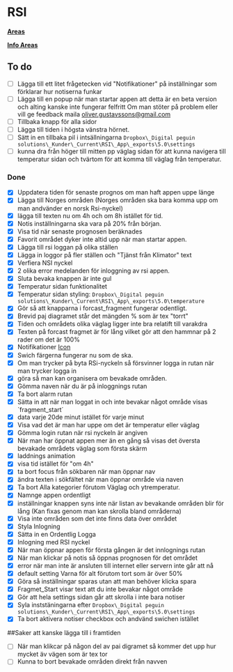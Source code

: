# RSI

[**Areas**](http://163.172.101.14:8000/api//forecasts)

[**Info Areas**](http://163.172.101.14:8000/api//area/1427@1497772800)

## To do
-[ ] Lägga till ett litet frågetecken vid "Notifikationer" på inställningar som förklarar hur notiserna funkar
-[ ] Lägga till en popup när man startar appen att detta är en beta version och alting kanske inte fungerar felfritt
    Om man stöter på problem eller vill ge feedback maila oliver.gustavssons@gmail.com
-[ ] Tillbaka knapp för alla sidor
-[ ] Lägga till tiden i högsta vänstra hörnet.
-[ ] Sätt in en tillbaka pil i intsällningarna `Dropbox\_Digital peguin solutions\_Kunder\_Current\RSI\_App\_exports\5.0\settings`
-[ ] kunna dra från höger till mitten pp väglag sidan för att kunna navigera till 
    temperatur sidan och tvärtom för att komma till väglag från temperatur.

### Done
-[x] Uppdatera tiden för senaste prognos om man haft appen uppe länge
-[x] Lägga till Norges områden (Norges områden ska bara komma upp om man andvänder en norsk Rsi-nyckel)
-[x] lägga till texten nu om 4h och om 8h istället för tid.
-[x] Notis inställningarna ska vara på 20% från början.
-[x] Visa tid när senaste prognosen beräknades
-[x] Favorit området dyker inte altid upp när man startar appen.
-[x] Lägga till rsi loggan på olika ställen
-[x] Lägga in loggor på fler ställen och "Tjänst från Klimator" text
-[x] Verfiera NSI nyckel
-[x] 2 olika error medelanden för inloggning av rsi appen.
-[x] Sluta bevaka knappen är inte gul
-[x] Temperatur sidan funktionalitet
-[x] Temperatur sidan styling: `Dropbox\_Digital peguin solutions\_Kunder\_Current\RSI\_App\_exports\5.0\temperature`
-[x] Gör så att knapparna i forcast_fragment fungerar odentligt.
-[x] Brevid paj diagramet står det mängden % som är tex "torrt"
-[x] Tiden och områdets olika väglag ligger inte bra relatift till varakdra
-[x] Texten på forcast fragmet är för lång vilket gör att den hammnar på 2 rader om det är 100%
-[x] Notifikationer [Icon](https://stackoverflow.com/questions/30795431/icon-not-displaying-in-notification-white-square-shown-instead)
-[x] Swich färgerna fungerar nu som de ska.
-[x] Om man trycker på byta RSi-nyckeln så försvinner logga in rutan när man trycker logga in
-[x] göra så man kan organisera om bevakade områden.
-[x] Gömma naven när du är på inloggnings rutan
-[x] Ta bort alarm rutan
-[x] Sätta in att när man loggat in och inte bevakar något område visas ´fragment_start´
-[x] data varje 20de minut istället för varje minut
-[x] Visa vad det är man har uppe om det är temperatur eller väglag
-[x] Gömma login rutan när rsi nyckeln är angiven
-[x] När man har öppnat appen mer än en gång så visas det översta bevakade områdets väglag som första skärm
-[x] laddnings animation
-[x] visa tid istället för "om 4h"
-[x] ta bort focus från sökbaren när man öppnar nav
-[x] ändra texten i sökfältet när man öppnar område via naven
-[x] Ta bort Alla kategorier förutom Väglag och ytremperatur.
-[x] Namnge appen ordentligt
-[x] inställningar knappen syns inte när listan av bevakande områden blir för lång
  (Kan fixas genom man kan skrolla bland områderna)
-[x] Visa inte områden som det inte finns data över området
-[x] Styla Inlogning
-[x] Sätta in en Ordentlig Logga
-[x] Inlogning med RSI nyckel
-[x] När man öppnar appen för första gången är det innlognings rutan
-[x] När man klickar på notis så öppnas prognosen för det området
-[x] error när man inte är ansluten till internet eller servern inte går att nå
-[x] default setting Varna för alt förutom tort som är över 50%
-[x] Göra så inställningar sparas utan att man behöver klicka spara
-[x] Fragmet_Start visar text att du inte bevakar något område
-[x] Gör att hela settings sidan går att skrolla i inte bara notiser
-[x] Syla inststäningarna efter `Dropbox\_Digital peguin solutions\_Kunder\_Current\RSI\_App\_exports\5.0\settings`
-[x] Ta bort aktivera notiser checkbox och andvänd swichen istället

##Saker att kanske lägga till i framtiden
-[ ] När man klikcar på någon del av pai 
    digramet så kommer det upp hur mycket äv vägen som är tex tor
-[ ] Kunna to bort bevakade områden direkt från navven
